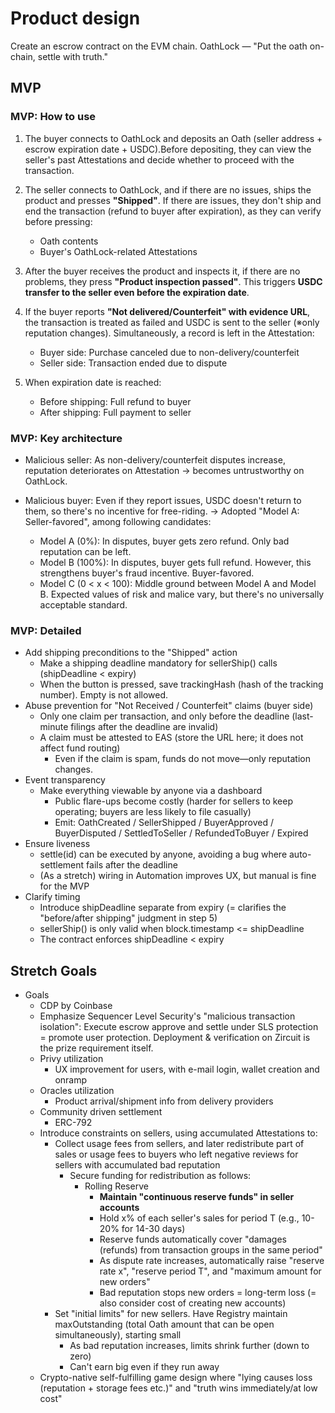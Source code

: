 # Product design

Create an escrow contract on the EVM chain.
OathLock — "Put the oath on-chain, settle with truth."

## MVP

### MVP: How to use

  1. The buyer connects to OathLock and deposits an Oath (seller address + escrow expiration date + USDC).Before depositing, they can view the seller's past Attestations and decide whether to proceed with the transaction.

  2. The seller connects to OathLock, and if there are no issues, ships the product and presses **"Shipped"**. If there are issues, they don't ship and end the transaction (refund to buyer after expiration), as they can verify before pressing:
     - Oath contents
     - Buyer's OathLock-related Attestations

  3. After the buyer receives the product and inspects it, if there are no problems, they press **"Product inspection passed"**. This triggers **USDC transfer to the seller even before the expiration date**.

  4. If the buyer reports **"Not delivered/Counterfeit" with evidence URL**, the transaction is treated as failed and USDC is sent to the seller (※only reputation changes). Simultaneously, a record is left in the Attestation:
     - Buyer side: Purchase canceled due to non-delivery/counterfeit
     - Seller side: Transaction ended due to dispute

  5. When expiration date is reached:
     - Before shipping: Full refund to buyer
     - After shipping: Full payment to seller

### MVP: Key architecture

- Malicious seller: As non-delivery/counterfeit disputes increase, reputation deteriorates on Attestation → becomes untrustworthy on OathLock.

- Malicious buyer: Even if they report issues, USDC doesn't return to them, so there's no incentive for free-riding. -> Adopted "Model A: Seller-favored", among following candidates:
  - Model A (0%): In disputes, buyer gets zero refund. Only bad reputation can be left.
  - Model B (100%): In disputes, buyer gets full refund. However, this strengthens buyer's fraud incentive. Buyer-favored.
  - Model C (0 < x < 100): Middle ground between Model A and Model B. Expected values of risk and malice vary, but there's no universally acceptable standard.

### MVP: Detailed

- Add shipping preconditions to the "Shipped" action
  - Make a shipping deadline mandatory for sellerShip() calls (shipDeadline < expiry)
  - When the button is pressed, save trackingHash (hash of the tracking number). Empty is not allowed.
- Abuse prevention for "Not Received / Counterfeit" claims (buyer side)
  - Only one claim per transaction, and only before the deadline (last-minute filings after the deadline are invalid)
  - A claim must be attested to EAS (store the URL here; it does not affect fund routing)
    - Even if the claim is spam, funds do not move—only reputation changes.
- Event transparency
  - Make everything viewable by anyone via a dashboard
    - Public flare-ups become costly (harder for sellers to keep operating; buyers are less likely to file casually)
    - Emit: OathCreated / SellerShipped / BuyerApproved / BuyerDisputed / SettledToSeller / RefundedToBuyer / Expired
- Ensure liveness
  - settle(id) can be executed by anyone, avoiding a bug where auto-settlement fails after the deadline
  - (As a stretch) wiring in Automation improves UX, but manual is fine for the MVP
- Clarify timing
  - Introduce shipDeadline separate from expiry (= clarifies the "before/after shipping" judgment in step 5)
  - sellerShip() is only valid when block.timestamp <= shipDeadline
  - The contract enforces shipDeadline < expiry

## Stretch Goals

- Goals
  - CDP by Coinbase
  - Emphasize Sequencer Level Security's "malicious transaction isolation": Execute escrow approve and settle under SLS protection = promote user protection. Deployment & verification on Zircuit is the prize requirement itself.
  - Privy utilization
    - UX improvement for users, with e-mail login, wallet creation and onramp
  - Oracles utilization
    - Product arrival/shipment info from delivery providers
  - Community driven settlement
    - ERC-792
  - Introduce constraints on sellers, using accumulated Attestations to:
    - Collect usage fees from sellers, and later redistribute part of sales or usage fees to buyers who left negative reviews for sellers with accumulated bad reputation
      - Secure funding for redistribution as follows:
        - Rolling Reserve
          - **Maintain "continuous reserve funds" in seller accounts**
          - Hold x% of each seller's sales for period T (e.g., 10-20% for 14-30 days)
          - Reserve funds automatically cover "damages (refunds) from transaction groups in the same period"
          - As dispute rate increases, automatically raise "reserve rate x", "reserve period T", and "maximum amount for new orders"
          - Bad reputation stops new orders = long-term loss (= also consider cost of creating new accounts)
    - Set "initial limits" for new sellers. Have Registry maintain maxOutstanding (total Oath amount that can be open simultaneously), starting small
      - As bad reputation increases, limits shrink further (down to zero)
      - Can't earn big even if they run away
  - Crypto-native self-fulfilling game design where "lying causes loss (reputation + storage fees etc.)" and "truth wins immediately/at low cost"

